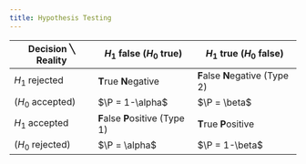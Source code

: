 ```yaml
---
title: Hypothesis Testing
---
```


| Decision ╲ Reality | $H_1$ false ($H_0$ true) | $H_1$ true ($H_0$ false) |
|----|----|----|
|$H_1$ rejected   | **T**rue **N**egative | **F**alse **N**egative (Type 2)|
|($H_0$ accepted) | $\P = 1-\alpha$  | $\P = \beta$|
|$H_1$ accepted   | **F**alse **P**ositive (Type 1) | **T**rue **P**ositive|
|($H_0$ rejected) | $\P = \alpha$ | $\P = 1-\beta$ |
